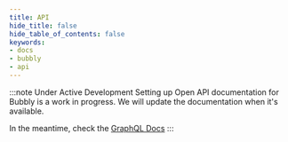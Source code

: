 ```yaml
---
title: API
hide_title: false
hide_table_of_contents: false
keywords:
- docs
- bubbly
- api
---
```


:::note Under Active Development
Setting up Open API documentation for Bubbly is a work in progress.
We will update the documentation when it's available.

In the meantime, check the [GraphQL Docs](../graphql/graphql)
:::
